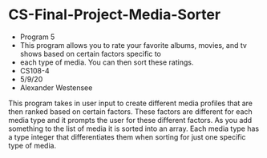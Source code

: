 # CS-Final-Project-Media-Sorter
 *  Program 5
 *  This program allows you to rate your favorite albums, movies, and tv shows based on certain factors specific to
 *  each type of media. You can then sort these ratings.
 *  CS108-4
 *  5/9/20
 *  Alexander Westensee
 
 This program takes in user input to create different media profiles that are then ranked based on certain factors. These factors are different for each media type and it prompts the user for these different factors. As you add something to the list of media it is sorted into an array. Each media type has a type integer that differentiates them when sorting for just one specific type of media.
